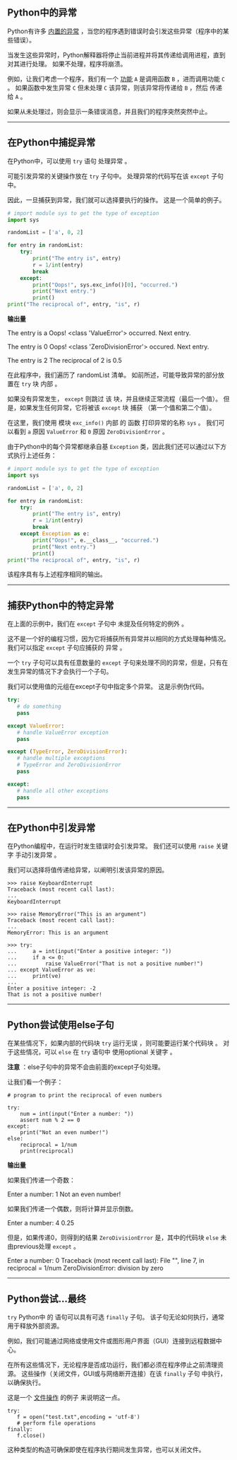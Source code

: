 ## Python中的异常

Python有许多 [内置的异常](https://www.programiz.com/python-programming/exceptions) ，当您的程序遇到错误时会引发这些异常（程序中的某些错误）。

当发生这些异常时，Python解释器将停止当前进程并将其传递给调用进程，直到对其进行处理。 如果不处理，程序将崩溃。

例如，让我们考虑一个程序，我们有一个 [功能](https://www.programiz.com/python-programming/function) `A` 是调用函数 `B` ，进而调用功能 `C` 。 如果函数中发生异常 `C` 但未处理 `C` 该异常，则该异常将传递给 `B` ，然后 传递 给 `A` 。

如果从未处理过，则会显示一条错误消息，并且我们的程序突然突然中止。

---

## 在Python中捕捉异常

在Python中，可以使用 `try` 语句 处理异常 。

可能引发异常的关键操作放在 `try` 子句中。 处理异常的代码写在该 `except` 子句中。

因此，一旦捕获到异常，我们就可以选择要执行的操作。 这是一个简单的例子。

```py
# import module sys to get the type of exception
import sys

randomList = ['a', 0, 2]

for entry in randomList:
    try:
        print("The entry is", entry)
        r = 1/int(entry)
        break
    except:
        print("Oops!", sys.exc_info()[0], "occurred.")
        print("Next entry.")
        print()
print("The reciprocal of", entry, "is", r)
```

**输出量**

The entry is a
Oops! <class 'ValueError'> occurred.
Next entry.

The entry is 0
Oops! <class 'ZeroDivisionError'> occured.
Next entry.

The entry is 2
The reciprocal of 2 is 0.5

在此程序中，我们遍历了 randomList 清单。 如前所述，可能导致异常的部分放置在 `try` 块 内部 。

如果没有异常发生， `except` 则跳过 该 块，并且继续正常流程（最后一个值）。 但是，如果发生任何异常，它将被该 `except` 块 捕获 （第一个值和第二个值）。

在这里，我们使用 模块 `exc_info()` 内部 的 函数 打印异常的名称 `sys` 。 我们可以看到 `a` 原因 `ValueError` 和 `0` 原因 `ZeroDivisionError` 。

由于Python中的每个异常都继承自基 `Exception` 类，因此我们还可以通过以下方式执行上述任务：

```py
# import module sys to get the type of exception
import sys

randomList = ['a', 0, 2]

for entry in randomList:
    try:
        print("The entry is", entry)
        r = 1/int(entry)
        break
    except Exception as e:
        print("Oops!", e.__class__, "occurred.")
        print("Next entry.")
        print()
print("The reciprocal of", entry, "is", r)
```

该程序具有与上述程序相同的输出。

---

## 捕获Python中的特定异常

在上面的示例中，我们在 `except` 子句中 未提及任何特定的例外 。

这不是一个好的编程习惯，因为它将捕获所有异常并以相同的方式处理每种情况。 我们可以指定 `except` 子句应捕获的 异常 。

一个 `try` 子句可以具有任意数量的 `except` 子句来处理不同的异常，但是，只有在发生异常的情况下才会执行一个子句。

我们可以使用值的元组在except子句中指定多个异常。 这是示例伪代码。

```py
try:
   # do something
   pass

except ValueError:
   # handle ValueError exception
   pass

except (TypeError, ZeroDivisionError):
   # handle multiple exceptions
   # TypeError and ZeroDivisionError
   pass

except:
   # handle all other exceptions
   pass
```

---

## 在Python中引发异常

在Python编程中，在运行时发生错误时会引发异常。 我们还可以使用 `raise` 关键字 手动引发异常 。

我们可以选择将值传递给异常，以阐明引发该异常的原因。

```
>>> raise KeyboardInterrupt
Traceback (most recent call last):
...
KeyboardInterrupt

>>> raise MemoryError("This is an argument")
Traceback (most recent call last):
...
MemoryError: This is an argument

>>> try:
...     a = int(input("Enter a positive integer: "))
...     if a <= 0:
...         raise ValueError("That is not a positive number!")
... except ValueError as ve:
...     print(ve)
...
Enter a positive integer: -2
That is not a positive number!
```

---

## Python尝试使用else子句

在某些情况下，如果内部的代码块 `try` 运行无误 ，则可能要运行某个代码块 。 对于这些情况，可以 `else` 在 `try` 语句中 使用optional 关键字 。

**注意** ：else子句中的异常不会由前面的except子句处理。

让我们看一个例子：

```
# program to print the reciprocal of even numbers

try:
    num = int(input("Enter a number: "))
    assert num % 2 == 0
except:
    print("Not an even number!")
else:
    reciprocal = 1/num
    print(reciprocal)
```

**输出量**

如果我们传递一个奇数：

Enter a number: 1
Not an even number!

如果我们传递一个偶数，则将计算并显示倒数。

Enter a number: 4
0.25

但是，如果传递0，则得到的结果 `ZeroDivisionError` 是，其中的代码块 `else` 未由previous处理 `except` 。

Enter a number: 0
Traceback (most recent call last):
  File "<string>", line 7, in <module>
    reciprocal = 1/num
ZeroDivisionError: division by zero

---

## Python尝试...最终

`try` Python中 的 语句可以具有可选 `finally` 子句。 该子句无论如何执行，通常用于释放外部资源。

例如，我们可能通过网络或使用文件或图形用户界面（GUI）连接到远程数据中心。

在所有这些情况下，无论程序是否成功运行，我们都必须在程序停止之前清理资源。 这些操作（关闭文件，GUI或与网络断开连接）在该 `finally` 子句 中执行， 以确保执行。

这是一个 [文件操作](https://www.programiz.com/python-programming/file-operation) 的例子 来说明这一点。

```
try:
   f = open("test.txt",encoding = 'utf-8')
   # perform file operations
finally:
   f.close()
```

这种类型的构造可确保即使在程序执行期间发生异常，也可以关闭文件。